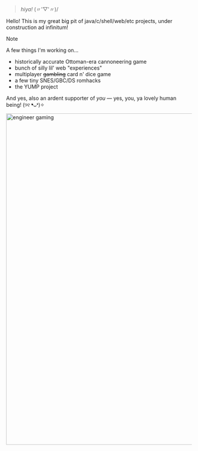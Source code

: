 > _hiya!_ (〃'▽'〃)/

Hello! This is my great big pit of java/c/shell/web/etc projects, under construction ad infinitum! 

  > [!note]
> A few things I'm working on...
> - historically accurate Ottoman-era cannoneering game
> - bunch of silly lil' web "experiences"
> - multiplayer ~~gambling~~ card n' dice game
> - a few tiny SNES/GBC/DS romhacks
> - the YUMP project

And yes, also an ardent supporter of _you_ — yes, you, ya lovely human being! (୨୧ ❛ᴗ❛)✧
<p align:"center">
<img width="898" alt="engineer gaming" src="https://github.com/pocketrice/pocketrice/assets/79682953/3a448f09-89e0-490a-9afc-3807ce21804f">
</p>

